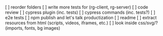 [ ] reorder folders
[ ] write more tests for (rg-client, rg-server)
[ ] code review
[ ] cypress plugin (inc. tests)
[ ] cypress commands (inc. tests?)
[ ] e2e tests
[ ] npm publish and let's talk productization
[ ] readme
[ ] extract resources from html (scripts, videos, iframes, etc.)
[ ] look inside css/svg/? (imports, fonts, bg images)